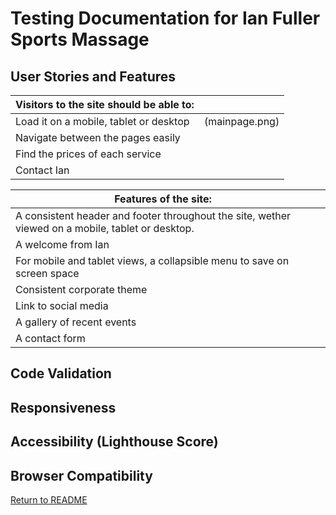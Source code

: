 # Testing Documentation for Ian Fuller Sports Massage

## User Stories and Features

| Visitors to the site should be able to: |      |
| ----------------------------------------| --- |
| Load it on a mobile, tablet or desktop  | (mainpage.png)       |
| Navigate between the pages easily       |         |
| Find the prices of each service         |         |
| Contact Ian                             |         |

|Features of the site:                    |         |
| --------------------------------------- | --------|
| A consistent header and footer throughout the site, wether viewed on a mobile, tablet or desktop. |      |
| A welcome from Ian                       |         |
| For mobile and tablet views, a collapsible menu to save on screen space |          |
| Consistent corporate theme               |          |
| Link to social media                     |          |
| A gallery of recent events               |          |
| A contact form                           |          |

## Code Validation

## Responsiveness

## Accessibility (Lighthouse Score)

## Browser Compatibility

[Return to README](../../README.md)